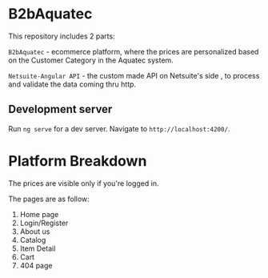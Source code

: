 # B2bAquatec

This repository includes 2 parts:

`B2bAquatec` - ecommerce platform, where the prices are personalized based on the Customer Category in the Aquatec system.

`Netsuite-Angular API` - the custom made API on Netsuite's side , to process and validate the data coming thru http.

## Development server

Run `ng serve` for a dev server. Navigate to `http://localhost:4200/`.

 # Platform Breakdown
 
 The prices are visible only if you're logged in. 
 
 The pages are as follow:
 <ol>
<li>Home page </li>
<li>Login/Register </li>
<li>About us </li>
<li>Catalog </li>
<li> Item Detail</li>
<li>Cart </li>
<li>404 page </li>
 </ol>

 

